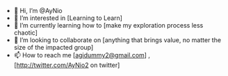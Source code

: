 - 👋 Hi, I’m @AyNio
- 👀 I’m interested in [Learning to Learn]
- 🌱 I’m currently learning how to [make my exploration process less chaotic]
- 💞️ I’m looking to collaborate on [anything that brings value, no matter the size of the impacted group]
- 📫 How to reach me [agidummy2@gmail.com] , [http://twitter.com/AyNio2 on twitter]

<!---
AyNio/AyNio is a ✨ special ✨ repository because its `README.md` (this file) appears on your GitHub profile.
You can click the Preview link to take a look at your changes.
--->
